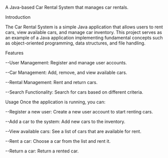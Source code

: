 A Java-based Car Rental System that manages car rentals.

Introduction

The Car Rental System is a simple Java application that allows users to rent cars, view available cars, and manage car inventory.
This project serves as an example of a Java application implementing fundamental concepts such as object-oriented programming, data structures, and file handling.


Features

--User Management: Register and manage user accounts.

--Car Management: Add, remove, and view available cars.

--Rental Management: Rent and return cars.

--Search Functionality: Search for cars based on different criteria.

Usage
Once the application is running, you can:

--Register a new user: Create a new user account to start renting cars.

--Add a car to the system: Add new cars to the inventory.

--View available cars: See a list of cars that are available for rent.

--Rent a car: Choose a car from the list and rent it.

--Return a car: Return a rented car.
